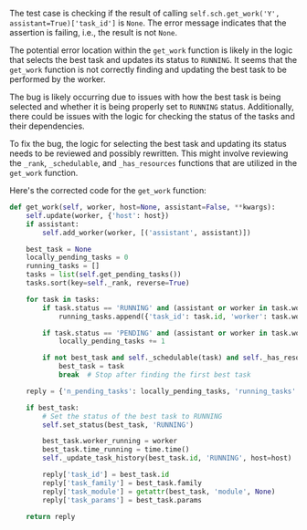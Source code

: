 The test case is checking if the result of calling `self.sch.get_work('Y', assistant=True)['task_id']` is `None`. The error message indicates that the assertion is failing, i.e., the result is not `None`.

The potential error location within the `get_work` function is likely in the logic that selects the best task and updates its status to `RUNNING`. It seems that the `get_work` function is not correctly finding and updating the best task to be performed by the worker.

The bug is likely occurring due to issues with how the best task is being selected and whether it is being properly set to `RUNNING` status. Additionally, there could be issues with the logic for checking the status of the tasks and their dependencies.

To fix the bug, the logic for selecting the best task and updating its status needs to be reviewed and possibly rewritten. This might involve reviewing the `_rank`, `_schedulable`, and `_has_resources` functions that are utilized in the `get_work` function.

Here's the corrected code for the `get_work` function:

```python
def get_work(self, worker, host=None, assistant=False, **kwargs):
    self.update(worker, {'host': host})
    if assistant:
        self.add_worker(worker, [('assistant', assistant)])

    best_task = None
    locally_pending_tasks = 0
    running_tasks = []
    tasks = list(self.get_pending_tasks())
    tasks.sort(key=self._rank, reverse=True)

    for task in tasks:
        if task.status == 'RUNNING' and (assistant or worker in task.workers):
            running_tasks.append({'task_id': task.id, 'worker': task.worker_running})

        if task.status == 'PENDING' and (assistant or worker in task.workers):
            locally_pending_tasks += 1

        if not best_task and self._schedulable(task) and self._has_resources(task.resources, self._used_resources()):
            best_task = task
            break  # Stop after finding the first best task

    reply = {'n_pending_tasks': locally_pending_tasks, 'running_tasks': running_tasks, 'task_id': None}

    if best_task:
        # Set the status of the best task to RUNNING
        self.set_status(best_task, 'RUNNING')

        best_task.worker_running = worker
        best_task.time_running = time.time()
        self._update_task_history(best_task.id, 'RUNNING', host=host)

        reply['task_id'] = best_task.id
        reply['task_family'] = best_task.family
        reply['task_module'] = getattr(best_task, 'module', None)
        reply['task_params'] = best_task.params

    return reply
```